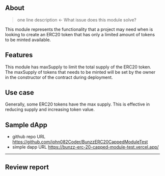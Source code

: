 ## About
> one line description ← What issue does this module solve?

This module represents the functionality that a project may need when is looking to create an ERC20 token that has only a limited amount of tokens to be minted available.

## Features

This module has maxSupply to limit the total supply of the ERC20 token.
The maxSupply of tokens that needs to be minted will be set by the owner in the constructor of the contract during deployment.

## Use case

Generally, some ERC20 tokens have the max supply. This is effective in reducing supply and increasing token value.

## Sample dApp
- github repo URL
    https://github.com/john082Coder/BunzzERC20CappedModuleTest
- simple dapp URL
    https://bunzz-erc-20-capped-module-test.vercel.app/


---
## Review report
